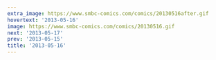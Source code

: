 ```yaml
---
extra_image: https://www.smbc-comics.com/comics/20130516after.gif
hovertext: '2013-05-16'
image: https://www.smbc-comics.com/comics/20130516.gif
next: '2013-05-17'
prev: '2013-05-15'
title: '2013-05-16'
---
```

